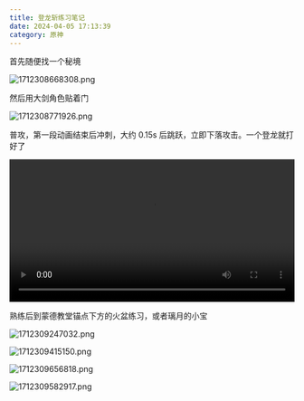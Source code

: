 ```yaml
---
title: 登龙斩练习笔记
date: 2024-04-05 17:13:39
category: 原神
---
```


首先随便找一个秘境

![1712308668308.png](https://img2.imgtp.com/2024/04/05/Z1JFfXqv.png)

然后用大剑角色贴着门

![1712308771926.png](https://img2.imgtp.com/2024/04/05/XUEb9h4w.png)

普攻，第一段动画结束后冲刺，大约 0.15s 后跳跃，立即下落攻击。一个登龙就打好了

<video controls width="100%" src="https://mp4.ziyuan.wang/view.php/9be73a2805e8dce8ea991d1cc62945e9.mp4"></video>

熟练后到蒙德教堂锚点下方的火盆练习，或者璃月的小宝

![1712309247032.png](https://img2.imgtp.com/2024/04/05/WfjLLBLM.png)

![1712309415150.png](https://img2.imgtp.com/2024/04/05/NAbikp5O.png)

![1712309656818.png](https://img2.imgtp.com/2024/04/05/YTYMNFy4.png)

![1712309582917.png](https://img2.imgtp.com/2024/04/05/T0jIj3HX.png)
